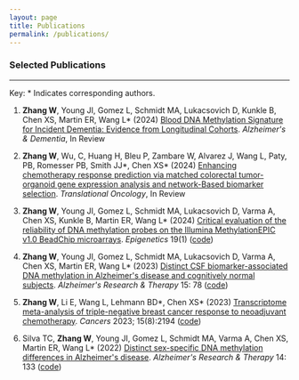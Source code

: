```yaml
---
layout: page
title: Publications
permalink: /publications/
---
```



### Selected Publications

------------------------
Key: * Indicates corresponding authors. 


1. **Zhang W**, Young JI, Gomez L, Schmidt MA, Lukacsovich D, Kunkle B, Chen XS, Martin ER, Wang L* (2024) [Blood DNA Methylation Signature for Incident Dementia: Evidence from Longitudinal Cohorts](https://doi.org/10.1101/2024.11.03.24316667). *Alzheimer's \& Dementia*, In Review

1. **Zhang W**, Wu, C, Huang H, Bleu P, Zambare W, Alvarez J, Wang L, Paty, PB, Romesser PB, Smith JJ\*, Chen XS\* (2024) [Enhancing chemotherapy response prediction via matched colorectal tumor-organoid gene expression analysis and network-Based biomarker selection](https://www.medrxiv.org/content/10.1101/2024.01.24.24301749v1.article-info). *Translational Oncology*, In Review

1. **Zhang W**, Young JI, Gomez L, Schmidt MA, Lukacsovich D, Varma A, Chen XS, Kunkle B, Martin ER, Wang L\* (2024) [Critical evaluation of the reliability of DNA methylation probes on the Illumina MethylationEPIC v1.0 BeadChip microarrays](https://www.tandfonline.com/doi/full/10.1080/15592294.2024.2333660). *Epigenetics* 19(1) ([code](https://github.com/TransBioInfoLab/DNAm-reliability))

1. **Zhang W**, Young JI, Gomez L, Schmidt MA, Lukacsovich D, Varma A, Chen XS, Martin ER, Wang L\* (2023) [Distinct CSF biomarker-associated DNA methylation in Alzheimer's disease and cognitively normal subjects](https://alzres.biomedcentral.com/articles/10.1186/s13195-023-01216-7). *Alzheimer's Research & Therapy* 15: 78 ([code](https://github.com/TransBioInfoLab/AD-ATN-biomarkers-and-DNAm))

1. **Zhang W**, Li E, Wang L, Lehmann BD\*, Chen XS\* (2023) [Transcriptome meta-analysis of triple-negative breast cancer response to neoadjuvant chemotherapy](https://www.mdpi.com/2072-6694/15/8/2194). *Cancers* 2023; 15(8):2194 ([code](https://github.com/TransBioInfoLab/TNBC-meta-analysis))


1. Silva TC, **Zhang W**, Young JI, Gomez L, Schmidt MA, Varma A, Chen XS, Martin ER, Wang L\* (2022) [Distinct sex-specific DNA methylation differences in Alzheimer's disease](https://alzres.biomedcentral.com/articles/10.1186/s13195-022-01070-z). *Alzheimer's Research & Therapy* 14: 133 ([code](https://github.com/TransBioInfoLab/AD-meta-analysis-blood-by-sex))







